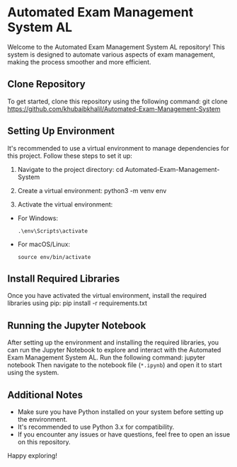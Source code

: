 # Automated Exam Management System AL

Welcome to the Automated Exam Management System AL repository! This system is designed to automate various aspects of exam management, making the process smoother and more efficient.

## Clone Repository
To get started, clone this repository using the following command:
git clone https://github.com/khubaibkhalil/Automated-Exam-Management-System

## Setting Up Environment
It's recommended to use a virtual environment to manage dependencies for this project. Follow these steps to set it up:

1. Navigate to the project directory:
cd Automated-Exam-Management-System
2. Create a virtual environment:
python3 -m venv env


3. Activate the virtual environment:
- For Windows:
  ```
  .\env\Scripts\activate
  ```
- For macOS/Linux:
  ```
  source env/bin/activate
  ```

## Install Required Libraries
Once you have activated the virtual environment, install the required libraries using pip:
pip install -r requirements.txt

## Running the Jupyter Notebook
After setting up the environment and installing the required libraries, you can run the Jupyter Notebook to explore and interact with the Automated Exam Management System AL. Run the following command:
jupyter notebook
Then navigate to the notebook file (`*.ipynb`) and open it to start using the system.

## Additional Notes
- Make sure you have Python installed on your system before setting up the environment.
- It's recommended to use Python 3.x for compatibility.
- If you encounter any issues or have questions, feel free to open an issue on this repository.

Happy exploring!
